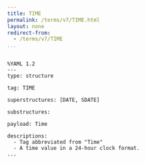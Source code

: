 ```yaml
---
title: TIME
permalink: /terms/v7/TIME.html
layout: none
redirect-from:
  - /terms/v7/TIME
...
```


```

%YAML 1.2
---
type: structure

tag: TIME

superstructures: [DATE, SDATE]

substructures:

payload: Time

descriptions:
  - Tag abbreviated from "Time"
  - A time value in a 24-hour clock format.
...

```
